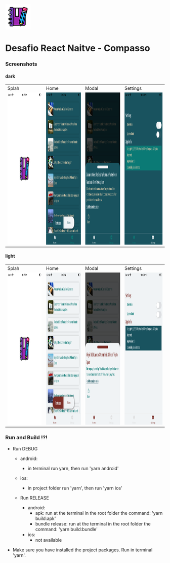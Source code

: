 ![N|Solid](screenshots/app_logo.png)

# Desafio React Naitve - Compasso

### Screenshots

#### dark

<table>
  <tr>
     <td>Splah</td>
      <td>Home</td>
     <td>Modal</td>
     <td>Settings</td>
  </tr>
  <tr>
    <td><img src="screenshots/splash.png" width=270 height=480></td>
    <td><img src="screenshots/dark1.png" width=270 height=480></td>
    <td><img src="screenshots/dark2.png" width=270 height=480></td>
    <td><img src="screenshots/dark3.png" width=270 height=480></td>
  </tr>
</table>

#### light

<table>
  <tr>
     <td>Splah</td>
      <td>Home</td>
     <td>Modal</td>
     <td>Settings</td>
  </tr>
  <tr>
    <td><img src="screenshots/splash.png" width=270 height=480></td>
    <td><img src="screenshots/light1.png" width=270 height=480></td>
    <td><img src="screenshots/light2.png" width=270 height=480></td>
    <td><img src="screenshots/light3.png" width=270 height=480></td>

  </tr>
 </table>

### Run and Build !?!

- Run DEBUG

  - android:

    - in terminal run yarn, then run 'yarn android'

  - ios:

    - in project folder run 'yarn', then run 'yarn ios'

  * Run RELEASE

    - android:
      - apk: run at the terminal in the root folder the command: 'yarn build:apk'
      - bundle release: run at the terminal in the root folder the command: 'yarn build:bundle'
    - ios:
      - not available

* Make sure you have installed the project packages. Run in terminal 'yarn'.
